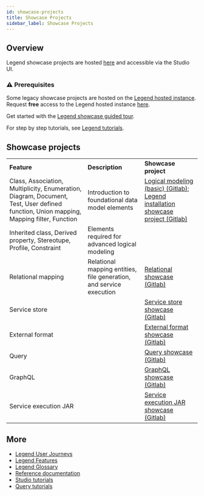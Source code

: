 ```yaml
---
id: showcase-projects
title: Showcase Projects
sidebar_label: Showcase Projects
---
```


## Overview 

Legend showcase projects are hosted [here](https://github.com/finos/legend/tree/master/showcases) and accessible via the Studio UI.

### :warning: Prerequisites
Some legacy showcase projects are hosted on the [Legend hosted instance](https://finos.org/legend). Request **free** access to the Legend hosted instance [here](https://finos.org/legend).

Get started with the [Legend showcase guided tour](https://gitlab.com/finosfoundation/legend/showcase/legend-showcase-project-guided-tour). 

For step by step tutorials, see [Legend tutorials](../tutorials/studio-workspace.md).

## Showcase projects

<table>
 <tr>
  <td><strong>Feature</strong></td>
  <td><strong>Description</strong></td>
  <td><strong>Showcase project</strong></td>
 </tr>
 <tr>
  <td>Class, Association, Multiplicity, Enumeration, Diagram, Document, Test, User defined function, Union mapping, Mapping filter, Function</td>
  <td>Introduction to foundational data model elements</td>
  <td><a href="https://gitlab.com/finosfoundation/legend/showcase/legend-showcase-logical-modeling">Logical modeling (basic) (Gitlab)</a>; <a href="https://gitlab.com/finosfoundation/legend/showcase/InstallerDemo">Legend installation showcase project (Gitlab)</a></td>
 </tr>
  <tr>
  <td>Inherited class, Derived property, Stereotupe, Profile, Constraint</td>
  <td>Elements required for advanced logical modeling</td>
  <td>&nbsp;</td>
  </tr>
  <tr>
  <td>Relational mapping</td>
  <td> Relational mapping entities, file generation, and service execution </td>
  <td><a href="https://gitlab.com/finosfoundation/legend/showcase/legend-showcase-relational-mapping">Relational showcase (Gitlab)</a></td>
 </tr>
   <tr>
  <td>Service store</td>
  <td>&nbsp;</td>
  <td><a href="https://gitlab.com/finosfoundation/legend/showcase/legend-showcase-service-store">Service store showcase (Gitlab)</a></td>
 </tr>
   <tr>
  <td>External format</td>
  <td>&nbsp;</td>
  <td><a href="https://gitlab.com/finosfoundation/legend/showcase/legend-showcase-external-formats">External format showcase (Gitlab)</a></td>
 </tr>
  <tr>
  <td>Query</td>
  <td>&nbsp;</td>
  <td><a href="https://gitlab.com/finosfoundation/legend/showcase/legend-query-demo">Query showcase (Gitlab)</a></td>
 </tr>
   <tr>
  <td>GraphQL</td>
  <td>&nbsp;</td>
  <td><a href="https://gitlab.com/finosfoundation/legend/showcase/legend-graphql-showcase">GraphQL showcase (Gitlab)</a></td>
 </tr>
  <tr>
  <td>Service execution JAR</td>
  <td>&nbsp;</td>
  <td><a href="https://gitlab.com/finosfoundation/legend/showcase/legend-showcase-project2">Service execution JAR showcase (Gitlab)</a></td>
 </tr>
</table>

## More

- [Legend User Journeys](../user-journeys/build-data-model.md)
- [Legend Features](../overview/legend-features.md)
- [Legend Glossary](../overview/legend-glossary.md)
- [Reference documentation](../reference/legend-language.md)
- [Studio tutorials](../tutorials/studio-workspace.md)
- [Query tutorials](../tutorials/query-builder.md)
